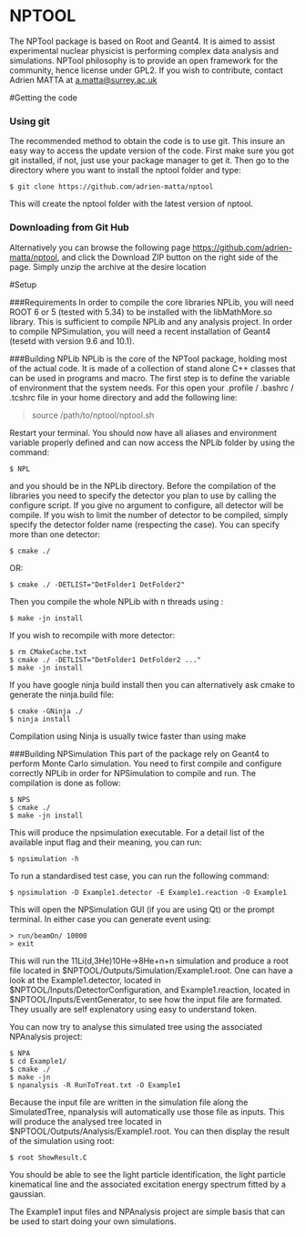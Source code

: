 NPTOOL
======

The NPTool package is based on Root and Geant4. It is aimed to assist experimental nuclear physicist is performing complex data analysis and simulations. NPTool philosophy is to provide an open framework for the community, hence license under GPL2. If you wish to contribute, contact Adrien MATTA at a.matta@surrey.ac.uk

#Getting the code
### Using git
The recommended method to obtain the code is to use git. This insure an easy way to access the update version of the code. First make sure you got git installed, if not, just use your package manager to get it. Then go to the directory where you want to install the nptool folder and type:
````
$ git clone https://github.com/adrien-matta/nptool
````
This will create the nptool folder with the latest version of nptool.

### Downloading from Git Hub
Alternatively you can browse the following page https://github.com/adrien-matta/nptool, and click the Download ZIP button on the right side of the page. Simply unzip the archive at the desire location

#Setup

###Requirements
In order to compile the core libraries NPLib, you will need ROOT 6 or 5 (tested with 5.34) to be installed with the libMathMore.so library. This is sufficient to compile NPLib and any analysis project. In order to compile NPSimulation, you will need a recent installation of Geant4 (tesetd with version 9.6 and 10.1).

###Building NPLib
NPLib is the core of the NPTool package, holding most of the actual code. It is made of a collection of stand alone C++ classes that can be used in programs and macro. The first step is to define the variable of environment that the system needs. For this open your .profile / .bashrc / .tcshrc file in your home directory and add the following line:

> source /path/to/nptool/nptool.sh

Restart your terminal. You should now have all aliases and environment variable properly defined and can now access the NPLib folder by using the command:
````
$ NPL
````
and you should be in the NPLib directory. 
Before the compilation of the libraries you need to specify the detector you plan to use by calling the configure script. If you give no argument to configure, all detector will be compile. If you wish to limit the number of detector to be compiled, simply specify the detector folder name (respecting the case). You can specify more than one detector:

````
$ cmake ./ 
````
OR:
````
$ cmake ./ -DETLIST="DetFolder1 DetFolder2"
````

Then you compile the whole NPLib with n threads using :

````
$ make -jn install
````

If you wish to recompile with more detector:

````
$ rm CMakeCache.txt
$ cmake ./ -DETLIST="DetFolder1 DetFolder2 ..."
$ make -jn install
````

If you have google ninja build install then you can alternatively ask cmake to generate the ninja.build file:
````
$ cmake -GNinja ./
$ ninja install
````

Compilation using Ninja is usually twice faster than using make

###Building NPSimulation
This part of the package rely on Geant4 to perform Monte Carlo simulation. You need to first compile and configure correctly NPLib in order for NPSimulation to compile and run. The compilation is done as follow:
````
$ NPS
$ cmake ./
$ make -jn install
`````

This will produce the npsimulation executable. For a detail list of the available input flag and their meaning, you can run:
````
$ npsimulation -h
````

To run a standardised test case, you can run the following command:
````
$ npsimulation -D Example1.detector -E Example1.reaction -O Example1
````
This will open the NPSimulation GUI (if you are using Qt) or the prompt terminal. In either case you can generate event using:
````
> run/beamOn/ 10000
> exit
````

This will run the 11Li(d,3He)10He->8He+n+n simulation and produce a root file located in $NPTOOL/Outputs/Simulation/Example1.root. One can have a look at the Example1.detector, located in $NPTOOL/Inputs/DetectorConfiguration, and Example1.reaction, located in $NPTOOL/Inputs/EventGenerator, to see how the input file are formated. They usually are self explenatory using easy to understand token.

You can now try to analyse this simulated tree using the associated NPAnalysis project:
````
$ NPA
$ cd Example1/
$ cmake ./
$ make -jn
$ npanalysis -R RunToTreat.txt -O Example1
````

Because the input file are written in the simulation file along the SimulatedTree, npanalysis will automatically use those file as inputs. This will produce the analysed tree located in $NPTOOL/Outputs/Analysis/Example1.root. You can then display the result of the simulation using root:
````
$ root ShowResult.C
````

You should be able to see the light particle identification, the light particle kinematical line and the associated excitation energy spectrum fitted by a gaussian.
 
The Example1 input files and NPAnalysis project are simple basis that can be used to start doing your own simulations.

